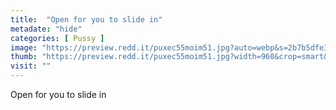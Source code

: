 ```yaml
---
title:  "Open for you to slide in"
metadate: "hide"
categories: [ Pussy ]
image: "https://preview.redd.it/puxec55moim51.jpg?auto=webp&s=2b7b5dfe300719d7fd8e11aed088ba6dc6478254"
thumb: "https://preview.redd.it/puxec55moim51.jpg?width=960&crop=smart&auto=webp&s=4db4e7af23be802c78252604f041b817833d8005"
visit: ""
---
```

Open for you to slide in
